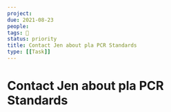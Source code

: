 ```yaml
---
project:
due: 2021-08-23
people:
tags: 🧨
status: priority
title: Contact Jen about pla PCR Standards
type: [[Task]]
---
```


# Contact Jen about pla PCR Standards